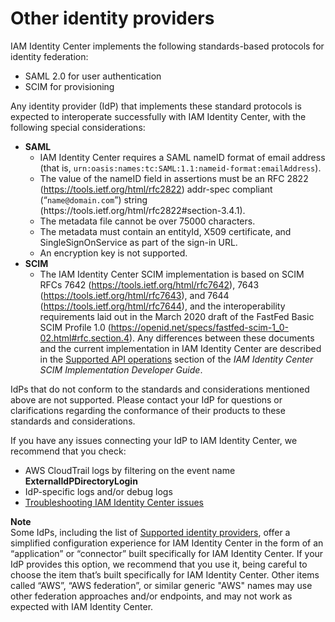 # Other identity providers<a name="other-idps"></a>

IAM Identity Center implements the following standards\-based protocols for identity federation:
+ SAML 2\.0 for user authentication
+ SCIM for provisioning

Any identity provider \(IdP\) that implements these standard protocols is expected to interoperate successfully with IAM Identity Center, with the following special considerations:
+ **SAML**
  + IAM Identity Center requires a SAML nameID format of email address \(that is, `urn:oasis:names:tc:SAML:1.1:nameid-format:emailAddress`\)\.
  + The value of the nameID field in assertions must be an RFC 2822 \([https://tools\.ietf\.org/html/rfc2822](https://tools.ietf.org/html/rfc2822)\) addr\-spec compliant \(“`name@domain.com`”\) string \(https://tools\.ietf\.org/html/rfc2822\#section\-3\.4\.1\)\.
  + The metadata file cannot be over 75000 characters\.
  + The metadata must contain an entityId, X509 certificate, and SingleSignOnService as part of the sign\-in URL\.
  + An encryption key is not supported\.
+ **SCIM**
  + The IAM Identity Center SCIM implementation is based on SCIM RFCs 7642 \([https://tools\.ietf\.org/html/rfc7642](https://tools.ietf.org/html/rfc7642)\), 7643 \([https://tools\.ietf\.org/html/rfc7643](https://tools.ietf.org/html/rfc7643)\), and 7644 \([https://tools\.ietf\.org/html/rfc7644](https://tools.ietf.org/html/rfc7644)\), and the interoperability requirements laid out in the March 2020 draft of the FastFed Basic SCIM Profile 1\.0 \([https://openid\.net/specs/fastfed\-scim\-1\_0\-02\.html\#rfc\.section\.4](https://openid.net/specs/fastfed-scim-1_0-02.html#rfc.section.4)\)\. Any differences between these documents and the current implementation in IAM Identity Center are described in the [Supported API operations](https://docs.aws.amazon.com/singlesignon/latest/developerguide/supported-apis.html) section of the *IAM Identity Center SCIM Implementation Developer Guide*\.

IdPs that do not conform to the standards and considerations mentioned above are not supported\. Please contact your IdP for questions or clarifications regarding the conformance of their products to these standards and considerations\.

If you have any issues connecting your IdP to IAM Identity Center, we recommend that you check:
+ AWS CloudTrail logs by filtering on the event name **ExternalIdPDirectoryLogin**
+ IdP\-specific logs and/or debug logs
+ [Troubleshooting IAM Identity Center issues](troubleshooting.md)

**Note**  
Some IdPs, including the list of [Supported identity providers](supported-idps.md), offer a simplified configuration experience for IAM Identity Center in the form of an “application” or “connector” built specifically for IAM Identity Center\. If your IdP provides this option, we recommend that you use it, being careful to choose the item that’s built specifically for IAM Identity Center\. Other items called “AWS”, “AWS federation”, or similar generic "AWS" names may use other federation approaches and/or endpoints, and may not work as expected with IAM Identity Center\.